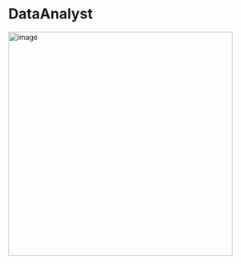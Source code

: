 # DataAnalyst
<img width="448" alt="image" src="https://github.com/saadahmed2/DataAnalyst/assets/135606621/a388beec-3484-4ec3-8cba-08b723496d31">

